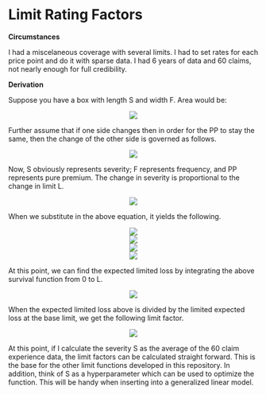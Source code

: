 # Limit Rating Factors
<!---
Comment:
https://codecogs.com/latex/eqneditor.php
--->

__Circumstances__

I had a miscelaneous coverage with several limits.  I had to set rates for each price point and do it with sparse data.  I had 6 years of data and 60 claims, not nearly enough for full credibility.  

__Derivation__

Suppose you have a box with length S and width F.  Area would be:

<div align="center"><img src="https://latex.codecogs.com/gif.latex?PP&space;=&space;F*S" /></div>

Further assume that if one side changes then in order for the PP to stay the same, then the change of the other side is governed as follows.  

<div align="center"><img src="https://latex.codecogs.com/gif.latex?\partial&space;PP&space;=&space;\partial&space;F*S&space;&plus;&space;F*&space;\partial&space;S&space;=&space;0" /></div>

Now, S obviously represents severity; F represents frequency, and PP represents pure premium.  The change in severity is proportional to the change in limit L.  

<div align="center"><img src="https://latex.codecogs.com/gif.latex?\partial&space;S&space;=&space;\alpha&space;\partial&space;L" /></div>

When we substitute in the above equation, it yields the following.  

<div align="center"><img src="https://latex.codecogs.com/gif.latex?\partial&space;F&space;*&space;S&space;=&space;-&space;F*&space;\partial&space;L" /></div>

<div align="center"><img src="https://latex.codecogs.com/gif.latex?\partial&space;F/F&space;=&space;-\partial&space;L/S" /></div>

<div align="center"><img src="https://latex.codecogs.com/gif.latex?lnF&space;=&space;-L/S&space;&plus;C_{0}" ></div>

<div align="center"><img src="https://latex.codecogs.com/gif.latex?F&space;=&space;F_{0}e^{-L/S}" /></div>

At this point, we can find the expected limited loss by integrating the above survival function from 0 to L.  

<div align="center"><img src="https://latex.codecogs.com/gif.latex?\int_{0}^{L}F_{0}e^{-x/S}dx&space;=&space;F_{0}S(1-e^{-L/S})" /></div>

When the expected limited loss above is divided by the limited expected loss at the base limit, we get the following limit factor.  

<div align="center"><img src="https://latex.codecogs.com/gif.latex?factor&space;=&space;\frac{(1-e^{-L/S})}{(1-e^{-L_{B}/S})}" /></div>

At this point, if I calculate the severity S as the average of the 60 claim experience data, the limit factors can be calculated straight forward.  This is the base for the other limit functions developed in this repository.  In addition, think of S as a hyperparameter which can be used to optimize the function.  This will be handy when inserting into a generalized linear model.  
